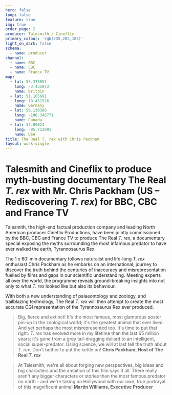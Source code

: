 ```yaml
---
hero: false
loop: false
feature: true
img: true
order_page: 2
producer: Talesmith / Cineflix
primary_colour: 'rgb(235,202,185)'
light_on_dark: false
schema:
  - name: producer
channel:
  - name: BBC
  - name: CBC
  - name: France TV
map:
  - lat: 55.378051
    long: -3.435973
    name: Britain
  - lat: 51.165691
    long: 10.451526
    name: Germany
  - lat: 56.130366
    long: -106.346771
    name: Canada
  - lat: 37.09024
    long: -95.712891
    name: USA
title: The Real T. rex with Chris Packham
layout: work-single
---
```

# Talesmith and Cineflix to produce myth-busting documentary The Real _T. rex_ with Mr. Chris Packham (US – Rediscovering _T. rex_) for BBC, CBC and France TV

Talesmith, the high-end factual production company and leading North American producer Cineflix Productions, have been jointly commissioned by the BBC, CBC and France TV to produce The Real _T. rex_, a documentary special exposing the myths surrounding the most infamous predator to have ever walked the earth, Tyrannosaurus Rex.

The 1 x 60’ min documentary follows naturalist and life-long _T. rex_ enthusiast Chris Packham as he embarks on an international; journey to discover the truth behind the centuries of inaccuracy and misrepresentation fuelled by films and gaps in our scientific understanding. Meeting experts all over the world, the programme reveals ground-breaking insights into not only to what _T. rex_ looked like but also its behaviour.

With both a new understanding of palaeontology and zoology, and trailblazing technology, The Real _T. rex_ will then attempt to create the most accurate CGI representation of the Tyrannosaurus Rex ever produced.

> Big, fierce and extinct! It's the most famous, most glamorous poster pin-up in the zoological world; it's the greatest animal that ever lived. And yet perhaps the most misrepresented too. It's time to put that right. _T. rex_ has evolved more in my lifetime than the last 65 million years; it's gone from a grey tail-dragging dullard to an intelligent, social super-predator. Using science, we will at last tell the truth about _T. rex_. Don't bother to put the kettle on!
> **Chris Packham, Host of The Real _T. rex_**

> At Talesmith, we're all about forging new perspectives, big ideas and big characters and the ambition of this film says it all. There really aren't any bigger characters or stories than the most famous predator on earth - and we're taking on Hollywood with our own, true portrayal of this magnificent animal
> **Martin Williams, Executive Producer**

